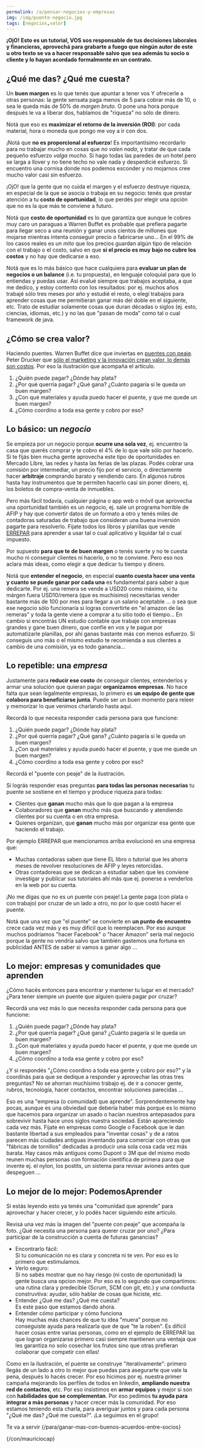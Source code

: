 ```yaml
---
permalink: /a/pensar-negocios-y-empresas
img: /img/puente-negocio.jpg
tags: [negocios,valor]
---
```


__¡OjO! Esto es un tutorial, VOS sos responsable de tus decisiones laborales y financieras, aprovechá para grabarte a fuego que ningún autor de este u otro texto se va a hacer responsable salvo que sea además tu socio o cliente y lo hayan acordado formalmente en un contrato.__

## ¿Qué me das? ¿Qué me cuesta?

Un __buen margen__ es lo que tenés que apuntar a tener vos Y ofrecerle a otras personas: 
la gente sensata paga menos de 5 para cobrar más de 10, o sea le queda más de 50% de _margen bruto_. 
O pone una hora porque después le va a liberar dos, hablamos de "riqueza" no sólo de dinero.

Notá que eso es __maximizar el retorno de la inversión (ROI)__: por cada material, hora o moneda que pongo me voy a ir con dos.

¡Notá que __no es proporcional al esfuerzo__! Es importantísimo recordarlo para no trabajar mucho en cosas que _no valen nada_, y tratar de que cada pequeño esfuerzo _valga mucho_. Si hago todas las paredes de un hotel pero se larga a llover y no tiene techo no vale nada y desperdicié esfuerzo. Si encuentro una cornisa donde nos podemos esconder y no mojarnos cree mucho valor casi sin esfuerzo.

¡OjO! que la gente que no cuida el margen y el esfuerzo destruye riqueza, en especial de la que se asocia o trabaja en su negocio: tenés que prestar atención a tu __costo de oportunidad__, lo que perdés por elegir una opción que no es la que más te conviene a futuro.

Notá que __costo de oportunidad__ es lo que garantiza que aunque le cobres muy caro un paraguas a Warren Buffet es probable que prefiera pagarte para llegar seco a una reunión y ganar unos cientos de millones que mojarse mientras intenta conseguir precio o fabricarse uno... En el 99% de los casos reales es _un mito_ que los precios guardan algún tipo de relación con el trabajo o el costo, salvo en que __si el precio es muy bajo no cubre los costos__ y no hay que dedicarse a eso.

Notá que es lo más básico que hace cualquiera para __evaluar un plan de negocios o un balance__ (i.e. tu propuesta), en lenguaje coloquial para que lo entiendas y puedas usar. Así evalué siempre que trabajos aceptaba, a que me dedico, y estoy contento con los resultados: por ej. muchos años trabajé sólo tres meses por año y estudié el resto, o elegí trabajos para aprender cosas que me permitieran ganar más del doble en el siguiente, etc. Trato de estudiar solamente cosas que duran décadas o siglos (ej. esto, ciencias, idiomas, etc.) y no las que "pasan de moda" como tal o cual framework de java.

## ¿Cómo se crea valor?

Haciendo puentes. Warren Buffet dice que inviertas en  [puentes con peaje](https://www.investopedia.com/stock-analysis/2009/buffett-says-invest-in-toll-bridges-hpy-v-ma-hyc1027.aspx). Peter Drucker que [sólo el marketing y la innovación crean valor, lo demás son costos](https://www.forbes.com/2006/06/30/jack-trout-on-marketing-cx_jt_0703drucker.html). Por eso la ilustración que acompaña el artículo.

1. ¿Quién puede pagar? ¿Dónde hay plata?
2. ¿Por qué querría pagar? ¿Qué gana? ¿Cuánto pagaría si le queda un buen margen?
3. ¿Con qué materiales y ayuda puedo hacer el puente, y que me quede un buen margen?
4. ¿Cómo coordino a toda esa gente y cobro por eso?

## Lo básico: un _negocio_

Se empieza por un negocio porque __ocurre una sola vez__, ej. encuentro la casa que querés comprar y te cobro el 4% de lo que vale sólo por hacerlo. Si te fijás bien mucha gente aprovecha este tipo de oportunidades en Mercado Libre, las redes y hasta las ferias de las plazas. Podés cobrar una comisión por intermediar, un precio fijo por el servicio, o directamente hacer __arbitraje__ comprando barato y vendiendo caro. En algunos rubros hasta hay instrumentos que te permiten hacerlo casi sin poner dinero, ej. los boletos de compra-venta de inmuebles.

Pero más fácil todavía, cualquier página o app web o móvil que aprovecha una oportunidad también es un negocio, ej. sale un programa horrible de AFIP y hay que convertir datos de un formato a otro y tenés miles de contadoras saturadas de trabajo que consideran una buena inversión pagarte para resolverlo. Fijate todos los libros y planillas que vende [ERREPAR](https://www.errepar.com/) para aprender a usar tal o cual aplicativo y liquidar tal o cual impuesto.

Por supuesto __para que te de buen margen__ o tenés suerte y no te cuesta mucho ni conseguir clientes ni hacerlo, o no te conviene. Pero eso nos aclara más ideas, como elegir a que dedicar tu tiempo y dinero.

Notá que __entender el negocio__, en especial __cuanto cuesta hacer una venta y cuanto se puede ganar por cada una__ es fundamental para saber a que dedicarte. Por ej. una remera se vende a USD20 como máximo, si tu márgen fuera USD10/remera (que es muchísimo) necesitarias vender bastante más de 100 por mes para llegar a un salario aceptable ... o sea que ese negocio sólo funcionaría si logras convertirte en "el amazon de las remeras" y toda la gente viene a comprar a tu sitio todo el tiempo... En cambio si encontrás UN estudio contable que trabaje con empresas grandes y gane buen dinero, que confíe en vos y te pague por automatizarle planillas, por ahí ganas bastante más con menos esfuerzo. Si conseguís uno más o el mismo estudio te recomienda a sus clientes a cambio de una comisión, ya es todo ganancia...

## Lo repetible: una _empresa_

Justamente para __reducir ese costo__ de conseguir clientes, entenderlos y armar una solución que quieran pagar __organizamos empresas__. No hace falta que sean legalmente empresas, lo primero es __un equipo de gente que colabora para beneficiarse junta__. Puede ser un buen momento para releer y memorizar lo que venimos charlando hasta aquí.

Recordá lo que necesita responder cada persona para que funcione:

1. ¿Quién puede pagar? ¿Dónde hay plata?
2. ¿Por qué querría pagar? ¿Qué gana? ¿Cuánto pagaría si le queda un buen margen?
3. ¿Con qué materiales y ayuda puedo hacer el puente, y que me quede un buen margen?
4. ¿Cómo coordino a toda esa gente y cobro por eso?

Recordá el "puente con peaje" de la ilustración.

Si lográs responder esas preguntas __para todas las personas necesarias__ tu puente se sostiene en el tiempo y produce riqueza para todas:

* Clientes que __ganan__ mucho más que lo que pagan a la empresa
* Colaboradores que __ganan__ mucho más que buscando y atendiendo clientes por su cuenta o en otra empresa.
* Quienes organizan, que __ganan__ mucho más por organizar esa gente que haciendo el trabajo.

Por ejemplo ERREPAR que mencionamos arriba evolucionó en una empresa que:

* Muchas contadoras saben que tiene EL libro o tutorial que les ahorra meses de revolver resoluciones de AFIP y leyes retorcidas.
* Otras contadoreas que se dedican a estudiar saben que les conviene investigar y publicar sus tutoriales ahí más que ej. ponerse a venderlos en la web por su cuenta.

¡No me digas que no es un puente con peaje! La gente paga (con plata o con trabajo) por cruzar de un lado a otro, no por lo que costó hacer el puente. 

Notá que una vez que "el puente" se convierte en __un punto de encuentro__ crece cada vez más y es muy difícil que lo reemplacen. Por eso aunque muchos podríamos "hacer Facebook" o "hacer Amazon" sería mal negocio porque la gente no vendría salvo que también gastemos una fortuna en publicidad ANTES de saber si vamos a ganar algo ...

## Lo mejor: empresas y comunidades que aprenden

¿Cómo hacés entonces para encontrar y mantener tu lugar en el mercado? ¿Para tener siempre un puente que alguien quiera pagar por cruzar?

Recordá una vez más lo que necesita responder cada persona para que funcione:

1. ¿Quién puede pagar? ¿Dónde hay plata?
2. ¿Por qué querría pagar? ¿Qué gana? ¿Cuánto pagaría si le queda un buen margen?
3. ¿Con qué materiales y ayuda puedo hacer el puente, y que me quede un buen margen?
4. ¿Cómo coordino a toda esa gente y cobro por eso?

¿Y si respondés "¿Cómo coordino a toda esa gente y cobro por eso?" y la coordinás para que se dedique a responder y aprovechar las otras tres preguntas? No se ahorran muchísimo trabajo ej. de ir a conocer gente, rubros, tecnología, hacer contactos, encontrar soluciones parecidas ...

Eso es una "empresa (o comunidad) que aprende". Sorprendentemente hay pocas, aunque es una obviedad que debería haber más porque es lo mismo que hacemos para organizar un asado o hacían nuestros antepasados para sobrevivir hasta hace unos siglos nuestra sociedad. Están apareciendo cada vez más. Fijate en empresas como Google o Facebook que le dan bastante libertad a sus empleados para "inventar cosas" y de a ratos parecen más ciudades antiguas inventando para  comerciar con otras que "fábricas de tornillos" dedicadas a producir una sola cosa cada vez más barata. Hay casos más antiguos como Dupont o 3M que del mismo modo reunen muchas personas con formación científica de primera para que invente ej. el nylon, los postits, un sistema para revisar aviones antes que despeguen ... 

## Lo mejor de lo mejor: PodemosAprender

Si estás leyendo esto ya tenés una "comunidad que aprende" para aprovechar y hacer crecer, y lo podés hacer siguiendo este artículo.

Revisá una vez más la imagen del "puente con peaje" que acompaña la foto. ¿Qué necesita una persona para querer cruzar por uno? ¿Para participar de la construcción a cuenta de futuras ganancias?

* Encontrarlo fácil:  
    Si tu comunicación no es clara y concreta ni te ven. Por eso es lo primero que estimulamos.
* Verlo seguro:  
    Si no sabés mostrar que no hay riesgo (ni costo de oportunidad) la gente busca una opcion mejor. Por eso es lo segundo que compartimos: una rutina clara y predecible (Scrum, SCM con git, etc.) y una conducta construvtiva: ayudar, sólo hablar de cosas que hiciste, etc.
* Entender ¿Qué me das? ¿Qué me cuesta?  
    Es este paso que estamos dando ahora.
* Entender cómo participar y cómo funciona  
    Hay muchas más chances de que tu idea "muera" porque no conseguiste ayuda para realizarla que de que "te la roben". Es difícil hacer cosas entre varias personas, como en el ejemplo de ERREPAR las que logran organizarse primero casi siempre mantienen una ventaja que les garantiza no solo cosechar los frutos sino que otras prefieran colaborar que competir con ellas!

Como en la ilustración, el puente se construye "iterativamente": primero llegás de un lado a otro lo mejor que puedas para asegurarte que vale la pena, después lo hacés crecer. Por eso hicimos por ej. nuestra primer campaña mejorando los perfiles de todos en linkedin, __ampliando nuestra red de contactos__, etc. Por eso insistimos en __armar equipos__ y mejor si son con __habilidades que se complementan__. Por eso pedimos __tu ayuda para integrar a más personas__ y hacer crecer más la comunidad. Por eso estamos teniendo esta charla, para averiguar juntos y para cada persona "¿Qué me das? ¿Qué me cuesta?". ¡La seguimos en el grupo!

Te va a servir {/para/ganar-mas-con-buenos-acuerdos-entre-socios}

{/con/mauriciocap}
